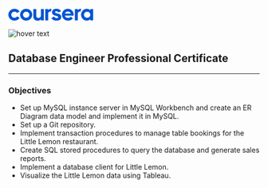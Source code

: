 
<img src="images/coursera.svg" width="170" title="hover text"><br>

<img src="images/meta.png
" width="100"  title="hover text"><br> 
## Database Engineer Professional Certificate<br>
------
### Objectives
- Set up MySQL instance server in MySQL Workbench and create an ER Diagram data model and implement it in MySQL.
- Set up a Git repository.
- Implement transaction procedures to manage table bookings for the Little Lemon restaurant.
- Create SQL stored procedures to query the database and generate sales reports.
- Implement a database client for Little Lemon.
- Visualize the Little Lemon data using Tableau.
